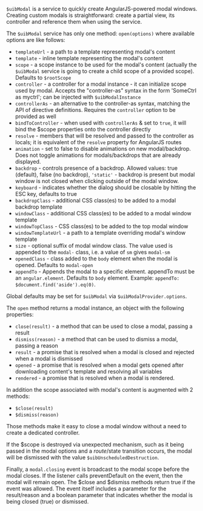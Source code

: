 `$uibModal` is a service to quickly create AngularJS-powered modal windows.
Creating custom modals is straightforward: create a partial view, its controller and reference them when using the service.

The `$uibModal` service has only one method: `open(options)` where available options are like follows:

* `templateUrl` - a path to a template representing modal's content
* `template` - inline template representing the modal's content
* `scope` - a scope instance to be used for the modal's content (actually the `$uibModal` service is going to create a child scope of a provided scope). Defaults to `$rootScope`
* `controller` - a controller for a modal instance - it can initialize scope used by modal. Accepts the "controller-as" syntax in the form 'SomeCtrl as myctrl'; can be injected with `$uibModalInstance`
* `controllerAs` - an alternative to the controller-as syntax, matching the API of directive definitions. Requires the `controller` option to be provided as well
* `bindToController` - when used with `controllerAs` & set to `true`, it will bind the $scope properties onto the controller directly
* `resolve` - members that will be resolved and passed to the controller as locals; it is equivalent of the `resolve` property for AngularJS routes
* `animation` - set to false to disable animations on new modal/backdrop. Does not toggle animations for modals/backdrops that are already displayed.
* `backdrop` - controls presence of a backdrop. Allowed values: true (default), false (no backdrop), `'static'` - backdrop is present but modal window is not closed when clicking outside of the modal window.
* `keyboard` - indicates whether the dialog should be closable by hitting the ESC key, defaults to true
* `backdropClass` - additional CSS class(es) to be added to a modal backdrop template
* `windowClass` - additional CSS class(es) to be added to a modal window template
* `windowTopClass` - CSS class(es) to be added to the top modal window
* `windowTemplateUrl` - a path to a template overriding modal's window template
* `size` - optional suffix of modal window class. The value used is appended to the `modal-` class, i.e. a value of `sm` gives `modal-sm`
* `openedClass` - class added to the `body` element when the modal is opened. Defaults to `modal-open`
* `appendTo` - Appends the modal to a specific element. appendTo must be an `angular.element`. Defaults to `body` element. Example: `appendTo: $document.find('aside').eq(0)`. 

Global defaults may be set for `$uibModal` via `$uibModalProvider.options`.

The `open` method returns a modal instance, an object with the following properties:

* `close(result)` - a method that can be used to close a modal, passing a result
* `dismiss(reason)` - a method that can be used to dismiss a modal, passing a reason
* `result` - a promise that is resolved when a modal is closed and rejected when a modal is dismissed
* `opened` - a promise that is resolved when a modal gets opened after downloading content's template and resolving all variables
* `rendered` - a promise that is resolved when a modal is rendered. 

In addition the scope associated with modal's content is augmented with 2 methods:

* `$close(result)`
* `$dismiss(reason)`

Those methods make it easy to close a modal window without a need to create a dedicated controller.

If the $scope is destroyed via unexpected mechanism, such as it being passed in the modal options and a $route/$state transition occurs, the modal will be dismissed with the value `$uibUnscheduledDestruction`.

Finally, a `modal.closing` event is broadcast to the modal scope before the modal closes.  If the listener calls 
preventDefault on the event, then the modal will remain open.  The $close and $dismiss methods return true if the 
event was allowed.  The event itself includes a parameter for the result/reason and a boolean parameter that indicates
whether the modal is being closed (true) or dismissed.
